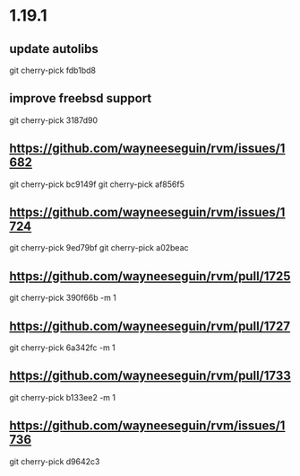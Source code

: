 # 1.19.1

## update autolibs
git cherry-pick fdb1bd8

## improve freebsd support
git cherry-pick 3187d90

## https://github.com/wayneeseguin/rvm/issues/1682
git cherry-pick bc9149f
git cherry-pick af856f5

## https://github.com/wayneeseguin/rvm/issues/1724
git cherry-pick 9ed79bf
git cherry-pick a02beac

## https://github.com/wayneeseguin/rvm/pull/1725
git cherry-pick 390f66b -m 1

## https://github.com/wayneeseguin/rvm/pull/1727
git cherry-pick 6a342fc -m 1

## https://github.com/wayneeseguin/rvm/pull/1733
git cherry-pick b133ee2 -m 1

## https://github.com/wayneeseguin/rvm/issues/1736
git cherry-pick d9642c3
